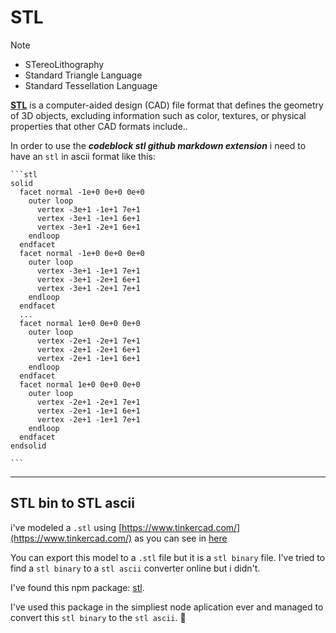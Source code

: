 # STL

> [!NOTE]
> - STereoLithography
> - Standard Triangle Language
> - Standard Tessellation Language

[**STL**](https://en.wikipedia.org/wiki/STL_(file_format)) is a computer-aided design (CAD) file format that defines the geometry of 3D objects, excluding information such as color, textures, or physical properties that other CAD formats include..




In order to use the ***codeblock stl github markdown extension*** i need to have an `stl` in ascii format like this:

````st
```stl
solid 
  facet normal -1e+0 0e+0 0e+0
    outer loop
      vertex -3e+1 -1e+1 7e+1
      vertex -3e+1 -1e+1 6e+1
      vertex -3e+1 -2e+1 6e+1
    endloop
  endfacet
  facet normal -1e+0 0e+0 0e+0
    outer loop
      vertex -3e+1 -1e+1 7e+1
      vertex -3e+1 -2e+1 6e+1
      vertex -3e+1 -2e+1 7e+1
    endloop
  endfacet
  ...
  facet normal 1e+0 0e+0 0e+0
    outer loop
      vertex -2e+1 -2e+1 7e+1
      vertex -2e+1 -2e+1 6e+1
      vertex -2e+1 -1e+1 6e+1
    endloop
  endfacet
  facet normal 1e+0 0e+0 0e+0
    outer loop
      vertex -2e+1 -2e+1 7e+1
      vertex -2e+1 -1e+1 6e+1
      vertex -2e+1 -1e+1 7e+1
    endloop
  endfacet
endsolid

```
````

---

## STL bin to STL ascii

i've modeled a `.stl` using [https://www.tinkercad.com/](https://www.tinkercad.com/) as you can see in [here](https://www.tinkercad.com/things/86xw1x9iYVw-spaceinvader)

You can export this model to a `.stl` file but it is a `stl binary` file.  I've tried to find a `stl binary` to a `stl ascii` converter online but i didn't.

I've found this npm package: [stl](https://www.npmjs.com/package/stl).

I've used this package in the simpliest node aplication ever and managed to convert this `stl binary` to the `stl ascii`. 🎉